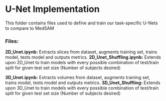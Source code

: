 # U-Net Implementation
This folder contains files used to define and train our task-specific U-Nets to compare to MedSAM

### Files:
**2D_Unet.ipynb:** Extracts slices from dataset, augments training set, trains model, tests model and outputs metrics.
**2D_Unet_Shuffling.ipynb:** Extends upon 2D_Unet to train models with every possible combination of test/train split for given test set size (Number of subjects desired)

**3D_Unet.ipynb:** Extracts volumes from dataset, augments training set, trains model, tests model and outputs metrics.
**3D_Unet_Shuffling:** Extends upon 3D_Unet to train models with every possible combination of test/train split for given test set size (Number of subjects desired)
